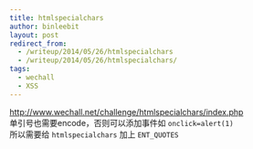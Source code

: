 ```yaml
---
title: htmlspecialchars
author: binleebit
layout: post
redirect_from: 
  - /writeup/2014/05/26/htmlspecialchars
  - /writeup/2014/05/26/htmlspecialchars/
tags:
  - wechall
  - XSS
---
```

<a href="http://www.wechall.net/challenge/htmlspecialchars/index.php" target="_blank">http://www.wechall.net/challenge/htmlspecialchars/index.php</a>  
单引号也需要encode，否则可以添加事件如 `onclick=alert(1)`  
所以需要给 `htmlspecialchars` 加上 `ENT_QUOTES`
